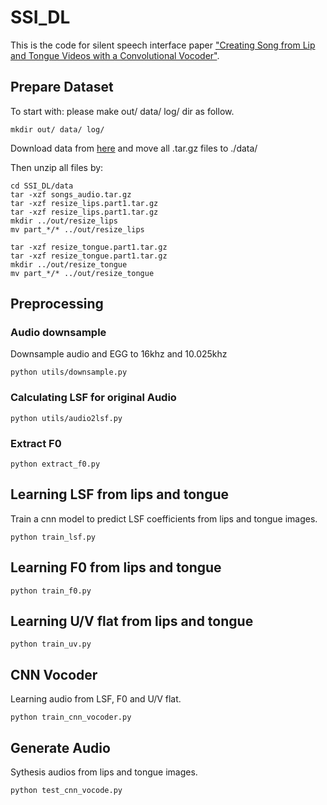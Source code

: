 # SSI_DL

This is the code for silent speech interface paper ["Creating Song from Lip and Tongue Videos with a Convolutional Vocoder"](https://ieeexplore.ieee.org/document/9319643?source=authoralert).

## Prepare Dataset

To start with: please make out/ data/ log/ dir as follow.

```
mkdir out/ data/ log/ 
```

Download data from [here](https://github.com/TjuJianyu/SSI_dataset.git) and move all .tar.gz files to ./data/

Then unzip all files by:

```
cd SSI_DL/data
tar -xzf songs_audio.tar.gz
tar -xzf resize_lips.part1.tar.gz 
tar -xzf resize_lips.part1.tar.gz 
mkdir ../out/resize_lips 
mv part_*/* ../out/resize_lips 

tar -xzf resize_tongue.part1.tar.gz 
tar -xzf resize_tongue.part1.tar.gz 
mkdir ../out/resize_tongue 
mv part_*/* ../out/resize_tongue
```



## Preprocessing 

### Audio downsample
Downsample audio and EGG to 16khz and 10.025khz

```
python utils/downsample.py
```
### Calculating LSF for original Audio

```
python utils/audio2lsf.py
```

### Extract F0

```
python extract_f0.py
```


## Learning LSF from lips and tongue 
Train a cnn model to predict LSF coefficients from lips and tongue images. 

```
python train_lsf.py
```
## Learning F0 from lips and tongue

```
python train_f0.py
```

## Learning U/V flat from lips and tongue

```
python train_uv.py
```


## CNN Vocoder
Learning audio from LSF, F0 and U/V flat. 

```
python train_cnn_vocoder.py
```


## Generate Audio 
Sythesis audios from lips and tongue images. 

```
python test_cnn_vocode.py
```

